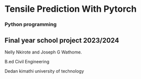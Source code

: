 # Tensile Prediction With Pytorch
### Python programming
## Final year school project 2023/2024

Nelly Nkirote and Joseph G Wathome.

B.ed Civil Engineering 

Dedan kimathi university of technology
